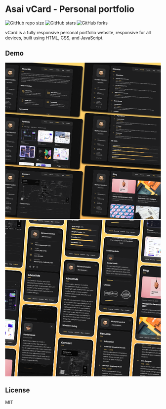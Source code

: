 # Asai vCard - Personal portfolio

![GitHub repo size](https://img.shields.io/github/repo-size/ahmadsyaifuddin-99/asai-portfolio-vcard)
![GitHub stars](https://img.shields.io/github/stars/ahmadsyaifuddin-99/asai-portfolio-vcard?style=social)
![GitHub forks](https://img.shields.io/github/forks/ahmadsyaifuddin-99/asai-portfolio-vcard?style=social)


vCard is a fully responsive personal portfolio website, responsive for all devices, built using HTML, CSS, and JavaScript.

## Demo

![vCard Desktop Demo](./website-demo-image/desktop.png "Desktop Demo")
![vCard Mobile Demo](./website-demo-image/mobile.png "Mobile Demo")


<!-- ## Installing vCard

To install **vCard**, follow these steps:

Linux and macOS:

```bash
sudo git clone https://github.com/codewithsadee/vcard-personal-portfolio.git
```

Windows:

```bash
git clone https://github.com/codewithsadee/vcard-personal-portfolio.git
``` -->

## License

MIT
 
